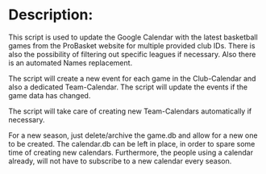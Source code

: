 # Description:
This script is used to update the Google Calendar with the latest basketball games from the ProBasket website for multiple provided club IDs. There is also the possibility of filtering out specific leagues if necessary. Also there is an automated Names replacement.

The script will create a new event for each game in the Club-Calendar and also a dedicated Team-Calendar. The script will update the events if the game data has changed.

The script will take care of creating new Team-Calendars automatically if necessary.

For a new season, just delete/archive the game.db and allow for a new one to be created. The calendar.db can be left in place, in order to spare some time of creating new calendars. Furthermore, the people using a calendar already, will not have to subscribe to a new calendar every season.